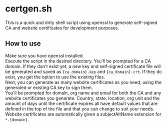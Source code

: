 # certgen.sh

This is a quick and dirty shell script using openssl to generate self-signed CA and website certificates for development purposes.

## How to use

Make sure you have openssl installed.\
Execute the script in the desired directory. You'll be prompted for a CA domain. If they don't exist yet, a new key and self-signed certificate file will be generated and saved as `{ca_domain}.key` and `{ca_domain}.crt`. If they do exist, you get the option to use the existing files.\
Next, you can generate as many website certificates as you need, using the generated or existing CA key to sign them.\
You'll be prompted for domain, org name and email for both the CA and any website certificates you generate. Country, state, location, org unit and the amount of days until the certificate expires all have default values that are defined in the top of the file and that you can change to suit your needs.\
Website certificates are automatically given a subjectAltName extension for `*.{domain}`.
